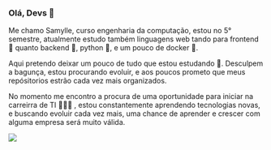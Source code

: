 ### Olá, Devs 🦄

Me chamo Samylle, curso engenharia da computação, estou no 5° semestre, atualmente estudo também linguagens web tando para frontend 🦄 quanto backend 🐴, python 🐍, e um pouco de docker 🐳. 

Aqui pretendo deixar um pouco de tudo que estou estudando 🎒. Desculpem a bagunça, estou procurando evoluir, e aos poucos prometo que meus repósitorios estrão cada vez mais organizados. 

No momento me encontro a procura de uma oportunidade para iniciar na carreirra de TI 👩🏻‍💻 , estou constantemente aprendendo
tecnologias novas, e buscando evoluir cada vez mais, uma chance de aprender e crescer com alguma empresa será muito válida.
 
<p text-align="center">
<img src="https://4.bp.blogspot.com/-4bfB7R9-HQk/WN0E7_pfj5I/AAAAAAAAa-k/otCFwuYwQKMJbN6JPpEjxfYhnR8aQr43QCLcB/s1600/20%2BGifs%2BStar%2BWars%2B3.gif">
</p>
